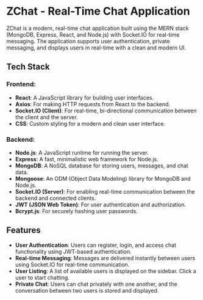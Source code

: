 # ZChat - Real-Time Chat Application


ZChat is a modern, real-time chat application built using the MERN stack (MongoDB, Express, React, and Node.js) with Socket.IO for real-time messaging. The application supports user authentication, private messaging, and displays users in real-time with a clean and modern UI.

## Tech Stack

### Frontend:
- **React**: A JavaScript library for building user interfaces.
- **Axios**: For making HTTP requests from React to the backend.
- **Socket.IO (Client)**: For real-time, bi-directional communication between the client and the server.
- **CSS**: Custom styling for a modern and clean user interface.

### Backend:
- **Node.js**: A JavaScript runtime for running the server.
- **Express**: A fast, minimalistic web framework for Node.js.
- **MongoDB**: A NoSQL database for storing users, messages, and chat data.
- **Mongoose**: An ODM (Object Data Modeling) library for MongoDB and Node.js.
- **Socket.IO (Server)**: For enabling real-time communication between the backend and connected clients.
- **JWT (JSON Web Token)**: For user authentication and authorization.
- **Bcrypt.js**: For securely hashing user passwords.

## Features

- **User Authentication**: Users can register, login, and access chat functionality using JWT-based authentication.
- **Real-time Messaging**: Messages are delivered instantly between users using Socket.IO for real-time communication.
- **User Listing**: A list of available users is displayed on the sidebar. Click a user to start chatting.
- **Private Chat**: Users can chat privately with one another, and the conversation between two users is stored and displayed.
